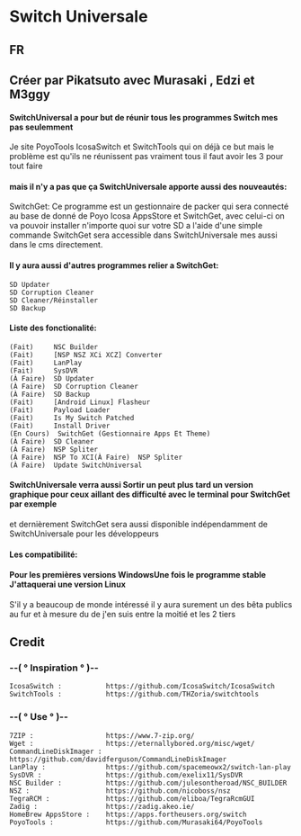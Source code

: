 # Switch Universale

## FR

## Créer par Pikatsuto avec Murasaki , Edzi et M3ggy

#### SwitchUniversal a pour but de réunir tous les programmes Switch mes pas seulemment

Je site PoyoTools IcosaSwitch et SwitchTools qui on déjà ce but mais le problème est qu'ils ne réunissent pas vraiment tous il faut avoir les 3 pour tout faire

#### mais il n'y a pas que ça SwitchUniversale apporte aussi des nouveautés:

SwitchGet: Ce programme est un gestionnaire de packer qui sera connecté au base de donné de Poyo Icosa AppsStore et SwitchGet, avec celui-ci on va pouvoir installer n'importe quoi sur votre SD a l'aide d'une simple commande
SwitchGet sera accessible dans SwitchUniversale mes aussi dans le cms directement.

#### Il y aura aussi d'autres programmes relier a SwitchGet:
```
SD Updater
SD Corruption Cleaner
SD Cleaner/Réinstaller
SD Backup
```
#### Liste des fonctionalité:
```
(Fait)     NSC Builder
(Fait)     [NSP NSZ XCi XCZ] Converter
(Fait)     LanPlay
(Fait)     SysDVR
(À Faire)  SD Updater
(À Faire)  SD Corruption Cleaner
(À Faire)  SD Backup
(Fait)     [Android Linux] Flasheur
(Fait)     Payload Loader
(Fait)     Is My Switch Patched
(Fait)     Install Driver
(En Cours)  SwitchGet (Gestionnaire Apps Et Theme)
(À Faire)  SD Cleaner
(À Faire)  NSP Spliter
(À Faire)  NSP To XCI(À Faire)  NSP Spliter
(À Faire)  Update SwitchUniversal
```
#### SwitchUniversale verra aussi Sortir un peut plus tard un version graphique pour ceux aillant des difficulté avec le terminal pour SwitchGet par exemple

et dernièrement SwitchGet sera aussi disponible indépendamment de SwitchUniversale pour les développeurs

#### Les compatibilité:
#### Pour les premières versions WindowsUne fois le programme stable J'attaquerai une version Linux

S'il y a beaucoup de monde intéressé il y aura surement un des bêta publics au fur et à mesure du de j'en suis entre la moitié et les 2 tiers

## Credit 
### --( ° Inspiration ° )--
```
IcosaSwitch :           https://github.com/IcosaSwitch/IcosaSwitch
SwitchTools :           https://github.com/THZoria/switchtools
```
### --( ° Use ° )--
```
7ZIP :                  https://www.7-zip.org/
Wget :                  https://eternallybored.org/misc/wget/
CommandLineDiskImager : https://github.com/davidferguson/CommandLineDiskImager
LanPlay :               https://github.com/spacemeowx2/switch-lan-play
SysDVR :                https://github.com/exelix11/SysDVR
NSC Builder :           https://github.com/julesontheroad/NSC_BUILDER
NSZ :                   https://github.com/nicoboss/nsz
TegraRCM :              https://github.com/eliboa/TegraRcmGUI
Zadig :                 https://zadig.akeo.ie/
HomeBrew AppsStore :    https://apps.fortheusers.org/switch
PoyoTools :             https://github.com/Murasaki64/PoyoTools
```
